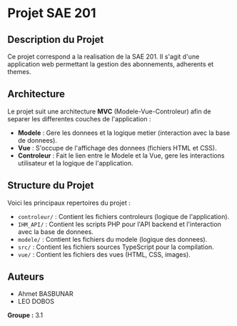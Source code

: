 # Projet SAE 201

## Description du Projet

Ce projet correspond a la realisation de la SAE 201. Il s'agit d'une application web permettant la gestion des abonnements, adherents et themes.

## Architecture

Le projet suit une architecture **MVC** (Modele-Vue-Controleur) afin de separer les differentes couches de l'application :

*   **Modele** : Gere les donnees et la logique metier (interaction avec la base de donnees).
*   **Vue** : S'occupe de l'affichage des donnees (fichiers HTML et CSS).
*   **Controleur** : Fait le lien entre le Modele et la Vue, gere les interactions utilisateur et la logique de l'application.

## Structure du Projet

Voici les principaux repertoires du projet :

*   `controleur/` : Contient les fichiers controleurs (logique de l'application).
*   `IHM_API/` : Contient les scripts PHP pour l'API backend et l'interaction avec la base de donnees.
*   `modele/` : Contient les fichiers du modele (logique des donnees).
*   `src/` : Contient les fichiers sources TypeScript pour la compilation.
*   `vue/` : Contient les fichiers des vues (HTML, CSS, images).

## Auteurs

*   Ahmet BASBUNAR
*   LEO DOBOS

**Groupe :** 3.1
